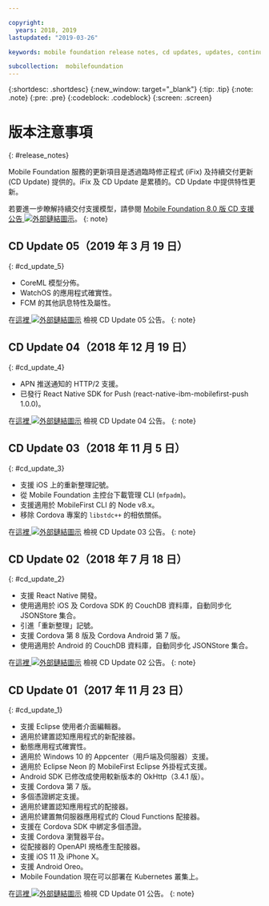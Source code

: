 ```yaml
---

copyright:
  years: 2018, 2019
lastupdated: "2019-03-26"

keywords: mobile foundation release notes, cd updates, updates, continuous delivery updates

subcollection:  mobilefoundation
---
```


{:shortdesc: .shortdesc}
{:new_window: target="_blank"}
{:tip: .tip}
{:note: .note}
{:pre: .pre}
{:codeblock: .codeblock}
{:screen: .screen}

# 版本注意事項
{: #release_notes}

Mobile Foundation 服務的更新項目是透過臨時修正程式 (iFix) 及持續交付更新 (CD Update) 提供的。iFix 及 CD Update 是累積的。CD Update 中提供特性更新。

若要進一步瞭解持續交付支援模型，請參閱 [Mobile Foundation 8.0 版 CD 支援公告 ![外部鏈結圖示](../../icons/launch-glyph.svg "外部鏈結圖示")](https://www-01.ibm.com/common/ssi/ShowDoc.wss?docURL=/common/ssi/rep_ca/0/897/ENUS217-390/index.html&request_locale=en)。
{: note}

## CD Update 05（2019 年 3 月 19 日）
{: #cd_update_5}

* CoreML 模型分佈。
* WatchOS 的應用程式確實性。
* FCM 的其他訊息特性及屬性。

在[這裡 ![外部鏈結圖示](../../icons/launch-glyph.svg "外部鏈結圖示")](https://mobilefirstplatform.ibmcloud.com/blog/2019/03/22/8-0-cd-update-release) 檢視 CD Update 05 公告。
{: note}

## CD Update 04（2018 年 12 月 19 日）
{: #cd_update_4}

* APN 推送通知的 HTTP/2 支援。
* 已發行 React Native SDK for Push (react-native-ibm-mobilefirst-push 1.0.0)。

在[這裡 ![外部鏈結圖示](../../icons/launch-glyph.svg "外部鏈結圖示")](https://mobilefirstplatform.ibmcloud.com/blog/2018/12/24/8-0-cd-update-release/) 檢視 CD Update 04 公告。
{: note}

## CD Update 03（2018 年 11 月 5 日）
{: #cd_update_3}

* 支援 iOS 上的重新整理記號。
* 從 Mobile Foundation 主控台下載管理 CLI (`mfpadm`)。
* 支援適用於 MobileFirst CLI 的 Node v8.x。
* 移除 Cordova 專案的 `libstdc++` 的相依關係。

在[這裡 ![外部鏈結圖示](../../icons/launch-glyph.svg "外部鏈結圖示")](https://mobilefirstplatform.ibmcloud.com/blog/2018/11/15/8-0-cd-update-release/) 檢視 CD Update 03 公告。
{: note}

## CD Update 02（2018 年 7 月 18 日）
{: #cd_update_2}

* 支援 React Native 開發。
* 使用適用於 iOS 及 Cordova SDK 的 CouchDB 資料庫，自動同步化 JSONStore 集合。
* 引進「重新整理」記號。
* 支援 Cordova 第 8 版及 Cordova Android 第 7 版。
* 使用適用於 Android 的 CouchDB 資料庫，自動同步化 JSONStore 集合。

在[這裡 ![外部鏈結圖示](../../icons/launch-glyph.svg "外部鏈結圖示")](https://mobilefirstplatform.ibmcloud.com/blog/2018/07/24/8-0-cd-update-release/) 檢視 CD Update 02 公告。
{: note}

## CD Update 01（2017 年 11 月 23 日）
{: #cd_update_1}

* 支援 Eclipse 使用者介面編輯器。
* 適用於建置認知應用程式的新配接器。
* 動態應用程式確實性。
* 適用於 Windows 10 的 Appcenter（用戶端及伺服器）支援。
* 適用於 Eclipse Neon 的 MobileFirst Eclipse 外掛程式支援。
* Android SDK 已修改成使用較新版本的 OkHttp（3.4.1 版）。
* 支援 Cordova 第 7 版。
* 多個憑證綁定支援。
* 適用於建置認知應用程式的配接器。
* 適用於建置無伺服器應用程式的 Cloud Functions 配接器。
* 支援在 Cordova SDK 中綁定多個憑證。
* 支援 Cordova 瀏覽器平台。
* 從配接器的 OpenAPI 規格產生配接器。
* 支援 iOS 11 及 iPhone X。
* 支援 Android Oreo。
* Mobile Foundation 現在可以部署在 Kubernetes 叢集上。


在[這裡 ![外部鏈結圖示](../../icons/launch-glyph.svg "外部鏈結圖示")](https://mobilefirstplatform.ibmcloud.com/blog/2017/11/27/8-0-cd-update-release/) 檢視 CD Update 01 公告。
{: note}
